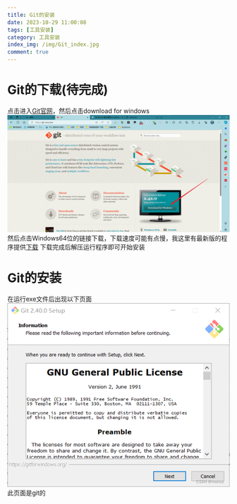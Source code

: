 ```yaml
---
title: Git的安装
date: 2023-10-29 11:00:08
tags: [工具安装]
category: 工具安装
index_img: /img/Git_index.jpg
comment: true
---
```

# Git的下载(待完成)
点击进入[Git官网](https://git-scm.com/)，然后点击download for windows
![Git](../img/Git1.png)
然后点击Windows64位的链接下载，下载速度可能有点慢，我这里有最新版的程序提供[下载](http://s39uged0n.bkt.clouddn.com/Git-2.42.0.2-64-bit.zip)
下载完成后解压运行程序即可开始安装
# Git的安装
在运行exe文件后出现以下页面
![Git](../img/Git3.png)
此页面是git的
